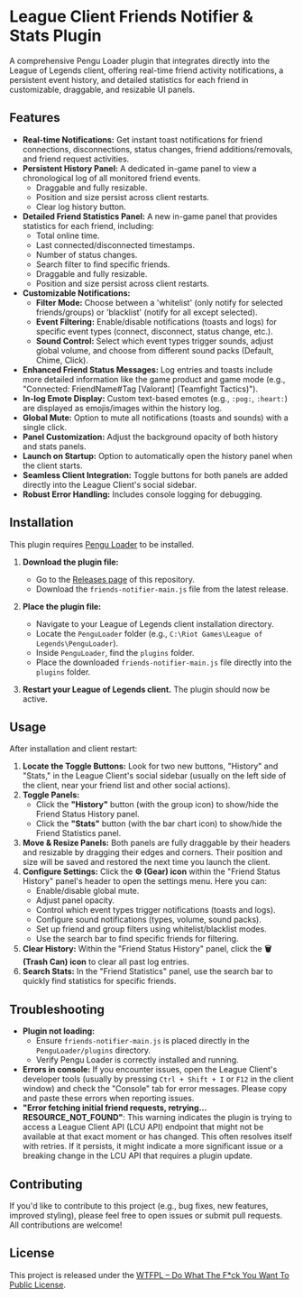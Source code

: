 # League Client Friends Notifier & Stats Plugin

A comprehensive Pengu Loader plugin that integrates directly into the League of Legends client, offering real-time friend activity notifications, a persistent event history, and detailed statistics for each friend in customizable, draggable, and resizable UI panels.

## Features

* **Real-time Notifications:** Get instant toast notifications for friend connections, disconnections, status changes, friend additions/removals, and friend request activities.
* **Persistent History Panel:** A dedicated in-game panel to view a chronological log of all monitored friend events.
    * Draggable and fully resizable.
    * Position and size persist across client restarts.
    * Clear log history button.
* **Detailed Friend Statistics Panel:** A new in-game panel that provides statistics for each friend, including:
    * Total online time.
    * Last connected/disconnected timestamps.
    * Number of status changes.
    * Search filter to find specific friends.
    * Draggable and fully resizable.
    * Position and size persist across client restarts.
* **Customizable Notifications:**
    * **Filter Mode:** Choose between a 'whitelist' (only notify for selected friends/groups) or 'blacklist' (notify for all except selected).
    * **Event Filtering:** Enable/disable notifications (toasts and logs) for specific event types (connect, disconnect, status change, etc.).
    * **Sound Control:** Select which event types trigger sounds, adjust global volume, and choose from different sound packs (Default, Chime, Click).
* **Enhanced Friend Status Messages:** Log entries and toasts include more detailed information like the game product and game mode (e.g., "Connected: FriendName#Tag [Valorant] (Teamfight Tactics)").
* **In-log Emote Display:** Custom text-based emotes (e.g., `:pog:`, `:heart:`) are displayed as emojis/images within the history log.
* **Global Mute:** Option to mute all notifications (toasts and sounds) with a single click.
* **Panel Customization:** Adjust the background opacity of both history and stats panels.
* **Launch on Startup:** Option to automatically open the history panel when the client starts.
* **Seamless Client Integration:** Toggle buttons for both panels are added directly into the League Client's social sidebar.
* **Robust Error Handling:** Includes console logging for debugging.

## Installation

This plugin requires [Pengu Loader](https://pengu.lol/) to be installed.

1.  **Download the plugin file:**
    * Go to the [Releases page](https://github.com/MDtest96/PenguLoader-Friends-Notifier-Plugin/releases) of this repository.
    * Download the `friends-notifier-main.js` file from the latest release.

2.  **Place the plugin file:**
    * Navigate to your League of Legends client installation directory.
    * Locate the `PenguLoader` folder (e.g., `C:\Riot Games\League of Legends\PenguLoader`).
    * Inside `PenguLoader`, find the `plugins` folder.
    * Place the downloaded `friends-notifier-main.js` file directly into the `plugins` folder.

3.  **Restart your League of Legends client.** The plugin should now be active.

## Usage

After installation and client restart:

1.  **Locate the Toggle Buttons:** Look for two new buttons, "History" and "Stats," in the League Client's social sidebar (usually on the left side of the client, near your friend list and other social actions).
2.  **Toggle Panels:**
    * Click the **"History"** button (with the group icon) to show/hide the Friend Status History panel.
    * Click the **"Stats"** button (with the bar chart icon) to show/hide the Friend Statistics panel.
3.  **Move & Resize Panels:** Both panels are fully draggable by their headers and resizable by dragging their edges and corners. Their position and size will be saved and restored the next time you launch the client.
4.  **Configure Settings:** Click the **⚙ (Gear) icon** within the "Friend Status History" panel's header to open the settings menu. Here you can:
    * Enable/disable global mute.
    * Adjust panel opacity.
    * Control which event types trigger notifications (toasts and logs).
    * Configure sound notifications (types, volume, sound packs).
    * Set up friend and group filters using whitelist/blacklist modes.
    * Use the search bar to find specific friends for filtering.
5.  **Clear History:** Within the "Friend Status History" panel, click the **🗑 (Trash Can) icon** to clear all past log entries.
6.  **Search Stats:** In the "Friend Statistics" panel, use the search bar to quickly find statistics for specific friends.

## Troubleshooting

* **Plugin not loading:**
    * Ensure `friends-notifier-main.js` is placed directly in the `PenguLoader/plugins` directory.
    * Verify Pengu Loader is correctly installed and running.
* **Errors in console:** If you encounter issues, open the League Client's developer tools (usually by pressing `Ctrl + Shift + I` or `F12` in the client window) and check the "Console" tab for error messages. Please copy and paste these errors when reporting issues.
* **"Error fetching initial friend requests, retrying... RESOURCE_NOT_FOUND"**: This warning indicates the plugin is trying to access a League Client API (LCU API) endpoint that might not be available at that exact moment or has changed. This often resolves itself with retries. If it persists, it might indicate a more significant issue or a breaking change in the LCU API that requires a plugin update.

## Contributing

If you'd like to contribute to this project (e.g., bug fixes, new features, improved styling), please feel free to open issues or submit pull requests. All contributions are welcome!

## License

This project is released under the [WTFPL – Do What The F*ck You Want To Public License](http://www.wtfpl.net/about/).

